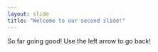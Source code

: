 ```yaml
---
layout: slide
title: "Welcome to our second slide!"
---
```

So far going good!
Use the left arrow to go back!
